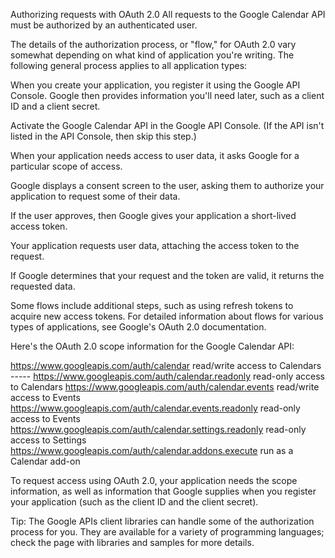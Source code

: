Authorizing requests with OAuth 2.0
All requests to the Google Calendar API must be authorized by an authenticated user.

The details of the authorization process, or "flow," for OAuth 2.0 vary somewhat depending on what kind 
of application you're writing. The following general process applies to all application types:

When you create your application, you register it using the Google API Console. Google then provides 
information you'll need later, such as a client ID and a client secret.

Activate the Google Calendar API in the Google API Console. (If the API isn't listed in the API Console, 
then skip this step.)

When your application needs access to user data, it asks Google for a particular scope of access.

Google displays a consent screen to the user, asking them to authorize your application to request some of their data.

If the user approves, then Google gives your application a short-lived access token.

Your application requests user data, attaching the access token to the request.

If Google determines that your request and the token are valid, it returns the requested data.

Some flows include additional steps, such as using refresh tokens to acquire new access tokens. For 
detailed information about flows for various types of applications, see Google's OAuth 2.0 documentation.

Here's the OAuth 2.0 scope information for the Google Calendar API:

https://www.googleapis.com/auth/calendar	read/write access to Calendars -----
https://www.googleapis.com/auth/calendar.readonly	read-only access to Calendars
https://www.googleapis.com/auth/calendar.events	read/write access to Events
https://www.googleapis.com/auth/calendar.events.readonly	read-only access to Events
https://www.googleapis.com/auth/calendar.settings.readonly	read-only access to Settings
https://www.googleapis.com/auth/calendar.addons.execute	run as a Calendar add-on

To request access using OAuth 2.0, your application needs the scope information, as well as information 
that Google supplies when you register your application (such as the client ID and the client secret).

Tip: The Google APIs client libraries can handle some of the authorization process for you. They are 
available for a variety of programming languages; check the page with libraries and samples for more details.
